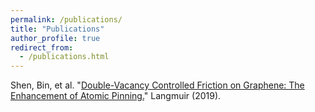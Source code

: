 ```yaml
---
permalink: /publications/
title: "Publications"
author_profile: true
redirect_from: 
  - /publications.html
---
```


Shen, Bin, et al. "<a href="https://doi.org/10.1021/acs.langmuir.9b01672">Double-Vacancy Controlled Friction on Graphene: The Enhancement of Atomic Pinning.</a>" Langmuir (2019).
